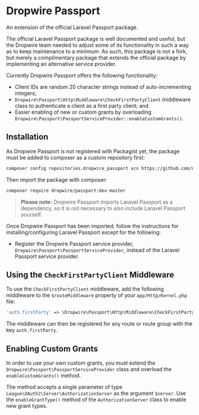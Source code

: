 # Dropwire Passport

An extension of the official Laravel Passport package.

The official Laravel Passport package is well documented and useful, but the Dropwire team needed to adjust some of its functionality in such a way as to keep maintenance to a minimum. As such, this package is not a fork, but merely a complimentary package that extends the official package by implementing an alternative service provider.

Currently Dropwire Passport offers the following functionality:

* Client IDs are random 20 character strings instead of auto-incrementing integers;
* `Dropwire\Passport\Http\Middleware\CheckFirstPartyClient` middleware class to authenticate a client as a first party client; and
* Easier enabling of new or custom grants by overloading `Dropwire\Passport\PassportServiceProvider::enableCustomGrants()`.

## Installation

As Dropwire Passport is not registered with Packagist yet, the package must be added to composer as a custom repository first:

```sh
composer config repositories.dropwire_passport vcs https://github.com/dropwire/passport.git
```

Then import the package with composer:

```sh
composer require dropwire/passport:dev-master
```

> **Please note:** Dropwire Passport imports Laravel Passport as a dependency, so it is not necessary to also include Laravel Passport yourself.

Once Dropwire Passport has been imported, follow the instructions for installing/configuring Laravel Passport except for the following:

* Register the Dropwire Passport service provider, `Dropwire\Passport\PassportServiceProvider`, instead of the Laravel Passport service provider.

## Using the `CheckFirstPartyClient` Middleware

To use the `CheckFirstPartyClient` middleware, add the following middleware to the `$routeMiddleware` property of your `app/Http/Kernel.php` file:

```php
'auth.firstParty' => \Dropwire\Passport\Http\Middleware\CheckFirstPartyClient::class,
```

The middleware can then be registered for any route or route group with the key `auth.firstParty`.

## Enabling Custom Grants

In order to use your own custom grants, you must extend the `Dropwire\Passport\PassportServiceProvider` class and overload the `enableCustomGrants()` method.

The method accepts a single parameter of type `League\OAuth2\Server\AuthorizationServer` as the argument `$server`. Use the `enableGrantType()` method of the `AuthorizationServer` class to enable new grant types.
